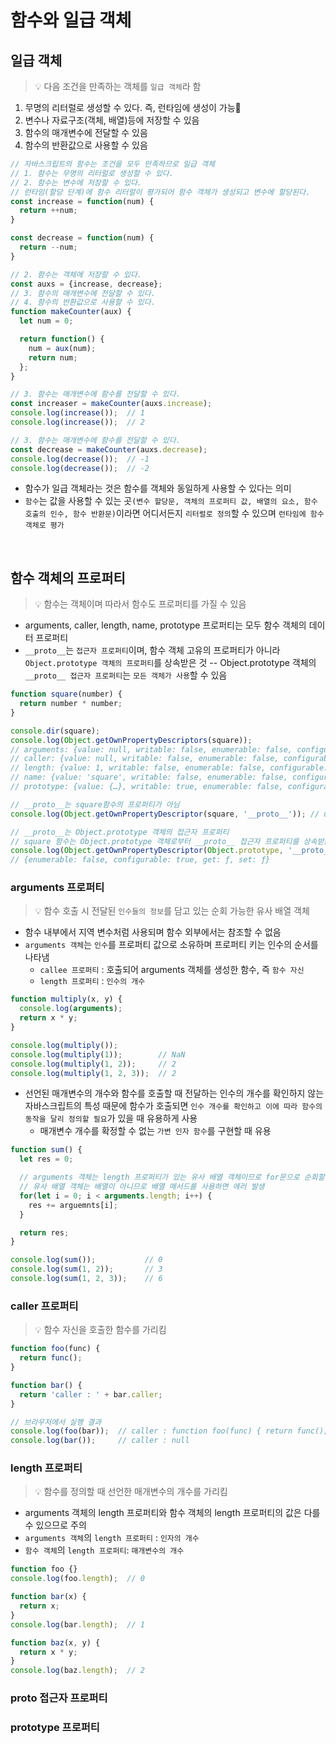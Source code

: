 # 함수와 일급 객체

## 일급 객체

> 💡 다음 조건을 만족하는 객체를 `일급 객체`라 함

1. 무명의 리터럴로 생성할 수 있다. 즉, 런타임에 생성이 가능
2. 변수나 자료구조(객체, 배열)등에 저장할 수 있음
3. 함수의 매개변수에 전달할 수 있음 
4. 함수의 반환값으로 사용할 수 있음

```javascript
// 자바스크립트의 함수는 조건을 모두 만족하므로 일급 객체
// 1. 함수는 무명의 리터럴로 생성할 수 있다.
// 2. 함수는 변수에 저장할 수 있다.
// 런타임(할당 단계)에 함수 리터럴이 평가되어 함수 객체가 생성되고 변수에 할당된다.
const increase = function(num) {
  return ++num;
}

const decrease = function(num) {
  return --num;
}

// 2. 함수는 객체에 저장할 수 있다.
const auxs = {increase, decrease};
// 3. 함수의 매개변수에 전달할 수 있다.
// 4. 함수의 반환값으로 사용할 수 있다.
function makeCounter(aux) {
  let num = 0;

  return function() {
    num = aux(num);
    return num;
  };
}

// 3. 함수는 매개변수에 함수를 전달할 수 있다.
const increaser = makeCounter(auxs.increase);
console.log(increase());  // 1
console.log(increase());  // 2

// 3. 함수는 매개변수에 함수를 전달할 수 있다.
const decrease = makeCounter(auxs.decrease);
console.log(decrease());  // -1
console.log(decrease());  // -2
```

- 함수가 일급 객체라는 것은 함수를 객체와 동일하게 사용할 수 있다는 의미
- `함수`는 값을 사용할 수 있는 곳`(변수 할당문, 객체의 프로퍼티 값, 배열의 요소, 함수 호출의 인수, 함수 반환문)`이라면 어디서든지 `리터럴로 정의`할 수 있으며 `런타임에 함수 객체로 평가`

<br />

## 함수 객체의 프로퍼티

> 💡 함수는 객체이며 따라서 함수도 프로퍼티를 가질 수 있음

- arguments, caller, length, name, prototype 프로퍼티는 모두 함수 객체의 데이터 프로퍼티
- `__proto__`는 `접근자 프로퍼티`이며, 함수 객체 고유의 프로퍼티가 아니라 `Object.prototype 객체의 프로퍼티`를 상속받은 것
-- Object.prototype 객체의 `__proto__ 접근자 프로퍼티`는 `모든 객체가 사용`할 수 있음

```javascript
function square(number) {
  return number * number;
}

console.dir(square);
console.log(Object.getOwnPropertyDescriptors(square));
// arguments: {value: null, writable: false, enumerable: false, configurable: false}
// caller: {value: null, writable: false, enumerable: false, configurable: false}
// length: {value: 1, writable: false, enumerable: false, configurable: true}
// name: {value: 'square', writable: false, enumerable: false, configurable: true}
// prototype: {value: {…}, writable: true, enumerable: false, configurable: false}

// __proto__는 square함수의 프로퍼티가 아님
console.log(Object.getOwnPropertyDescriptor(square, '__proto__')); // undefiend

// __proto__는 Object.prototype 객체의 접근자 프로퍼티
// square 함수는 Object.prototype 객체로부터 __proto__ 접근자 프로퍼티를 상속받음
console.log(Object.getOwnPropertyDescriptor(Object.prototype, '__proto__'));
// {enumerable: false, configurable: true, get: ƒ, set: ƒ}
```

### arguments 프로퍼티

> 💡 함수 호출 시 전달된 `인수들의 정보`를 담고 있는 순회 가능한 유사 배열 객체

- 함수 내부에서 지역 변수처럼 사용되며 함수 외부에서는 참조할 수 없음
- `arguments 객체`는 `인수`를 프로퍼티 값으로 소유하며 프로퍼티 키는 인수의 순서를 나타냄
  - `callee 프로퍼티` : 호출되어 arguments 객체를 생성한 함수, 즉 `함수 자신`
  - `length 프로퍼티` : `인수의 개수`

```javascript
function multiply(x, y) {
  console.log(arguments);
  return x * y;
}

console.log(multiply());
console.log(multiply(1));        // NaN
console.log(multiply(1, 2));     // 2 
console.log(multiply(1, 2, 3));  // 2
```

- 선언된 매개변수의 개수와 함수를 호출할 때 전달하는 인수의 개수를 확인하지 않는 자바스크립트의 특성 때문에 함수가 호출되면 `인수 개수를 확인하고 이에 따라 함수의 동작을 달리 정의할 필요`가 있을 때 유용하게 사용
  - 매개변수 개수를 확정할 수 없는 `가변 인자 함수`를 구현할 때 유용

```javascript
function sum() {
  let res = 0;

  // arguments 객체는 length 프로퍼티가 있는 유사 배열 객체이므로 for문으로 순회할 수 있음
  // 유사 배열 객체는 배열이 아니므로 배열 메서드를 사용하면 에러 발생
  for(let i = 0; i < arguments.length; i++) {
    res += arguemnts[i];
  }

  return res;
}

console.log(sum());           // 0
console.log(sum(1, 2));       // 3
console.log(sum(1, 2, 3));    // 6
```

### caller 프로퍼티

> 💡 함수 자신을 호출한 함수를 가리킴

```javascript
function foo(func) {
  return func();
}

function bar() {
  return 'caller : ' + bar.caller;
}

// 브라우저에서 실행 결과
console.log(foo(bar));  // caller : function foo(func) { return func(); }
console.log(bar());     // caller : null
```

### length 프로퍼티

> 💡 함수를 정의할 때 선언한 매개변수의 개수를 가리킴

- arguments 객체의 length 프로퍼티와 함수 객체의 length 프로퍼티의 값은 다를 수 있으므로 주의
- `arguments 객체`의 `length 프로퍼티` : `인자의 개수`
- `함수 객체`의 `length 프로퍼티`: `매개변수의 개수`

```javascript
function foo {}
console.log(foo.length);  // 0

function bar(x) {
  return x;
}
console.log(bar.length);  // 1

function baz(x, y) {
  return x * y;
}
console.log(baz.length);  // 2
```

### __proto__ 접근자 프로퍼티
### prototype 프로퍼티